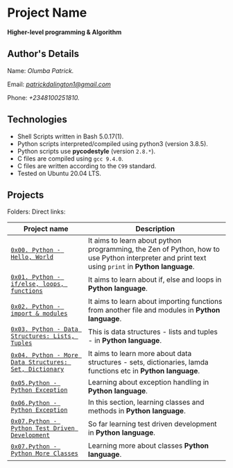 # Project Name
**Higher-level programming & Algorithm**

## Author's Details
Name: *Olumba Patrick.*

Email: *patrickdalington1@gmail.com*

Phone: *+2348100251810.*

## Technologies
* Shell Scripts written in Bash 5.0.17(1).
* Python scripts interpreted/compiled using python3 (version 3.8.5).
* Python scripts use **pycodestyle** (version `2.8.*`).
* C files are compiled using `gcc 9.4.0`.
* C files are written according to the `C99` standard.
* Tested on Ubuntu 20.04 LTS.

## Projects
Folders:
Direct links:

| Project name | Description |
| ------------ | ----------- |
| [`0x00. Python - Hello, World`](https://github.com/patrickolumba/alx-higher_level_programming/tree/master/0x00-python-hello_world) | It aims to learn about python programming, the Zen of Python, how to use Python interpreter and print text using `print` in **Python language**.|
| [`0x01. Python - if/else, loops, functions`](https://github.com/patrickolumba/alx-higher_level_programming/tree/master/0x01-python-if_else_loops_functions) | It aims to learn about if, else and loops in **Python language**.|
| [`0x02. Python - import & modules`](https://github.com/patrickolumba/alx-higher_level_programming/tree/master/0x02-python-import_modules) | It aims to learn about importing functions from another file and modules in **Python language**.|
| [`0x03. Python - Data Structures: Lists, Tuples`](https://github.com/patrickolumba/alx-higher_level_programming/tree/master/0x03-python-data_structures) | This is data structures - lists and tuples - in **Python language**.|
| [`0x04. Python - More Data Structures: Set, Dictionary`](https://github.com/patrickolumba/alx-higher_level_programming/tree/master/0x04-python-more_data_structures) | It aims to learn more about data structures - sets, dictionaries, lamda functions etc in **Python language**.|
| [ `0x05.Python - Python Exception`](https://github.com/patrickolumba/alx-higher_level_programming/tree/main/0x05-python-exceptions) | Learning about exception handling in **Python language**.|
| [ `0x06.Python - Python Exception`](https://github.com/patrickolumba/alx-higher_level_programming/tree/main/0x06-classes) | In this section, learning classes and methods in **Python language**.|
| [ `0x07.Python - Python Test Driven Development`](https://github.com/patrickolumba/alx-higher_level_programming/tree/main/0x07-python-test_driven_development) | So far learning test driven development in **Python language**.|
| [ `0x07.Python - Python More Classes`](https://github.com/patrickolumba/alx-higher_level_programming/tree/main/0x08-python_more_classes) | Learning more about classes **Python language**.|